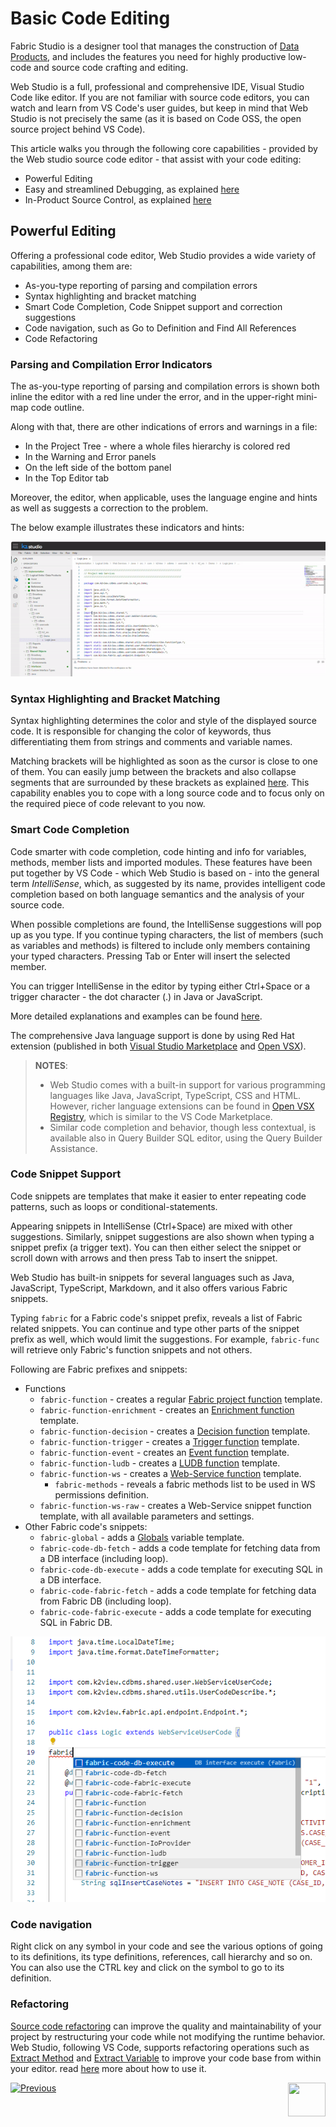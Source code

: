 <web>

# Basic Code Editing 

Fabric Studio is a designer tool that manages the construction of [Data Products](/articles/01_fabric_overview/02_fabric_glossary.md#logical-unit--data-product), and includes the features you need for highly productive low-code and source code crafting and editing. 

Web Studio is a full, professional and comprehensive IDE, Visual Studio Code like editor. If you are not familiar with source code editors, you can watch and learn from VS Code's user guides, but keep in mind that Web Studio is not precisely the same (as it is based on Code OSS, the open source project behind VS Code).

This article walks you through the following core capabilities - provided by the Web studio source code editor - that assist with your code editing:

* Powerful Editing
* Easy and streamlined Debugging, as explained [here](/articles/04_fabric_studio/24_web_debug.md)
* In-Product Source Control, as explained [here](/articles/04_fabric_studio/23_web_versioncontrol.md)



## Powerful Editing

Offering a professional code editor, Web Studio provides a wide variety of capabilities, among them are:

- As-you-type reporting of parsing and compilation errors 
- Syntax highlighting and bracket matching
- Smart Code Completion, Code Snippet support and correction suggestions
- Code navigation, such as Go to Definition and Find All References
- Code Refactoring



### Parsing and Compilation Error Indicators

The as-you-type reporting of parsing and compilation errors is shown both inline the editor with a red line under the error, and in the upper-right mini-map code outline.

Along with that, there are other indications of errors and warnings in a file:

* In the Project Tree - where a whole files hierarchy is colored red
* In the Warning and Error panels
* On the left side of the bottom panel 
* In the Top Editor tab



Moreover, the editor, when applicable, uses the language engine and hints as well as suggests a correction to the problem.

The below example illustrates these indicators and hints:

![](images/web/26_parse_indicators.gif)



### Syntax Highlighting and Bracket Matching

Syntax highlighting determines the color and style of the displayed source code. It is responsible for changing the color of keywords, thus differentiating them from strings and comments and variable names.

Matching brackets will be highlighted as soon as the cursor is close to one of them. You can easily jump between the brackets and also collapse segments that are surrounded by these brackets as explained [here](/articles/04_fabric_studio/27_web_productivity_tips.md#editing-and-debugging). This capability enables you to cope with a long source code and to focus only on the required piece of code relevant to you now.

### Smart Code Completion

Code smarter with code completion, code hinting and info for variables, methods, member lists and imported modules. These features have been put together by VS Code - which Web Studio is based on - into the general term *IntelliSense*, which, as suggested by its name, provides intelligent code completion based on both language semantics and the analysis of your source code.

When possible completions are found, the IntelliSense suggestions will pop up as you type. If you continue typing characters, the list of members (such as variables and methods) is filtered to include only members containing your typed characters. Pressing Tab or Enter will insert the selected member. 

You can trigger IntelliSense in the editor by typing either Ctrl+Space or a trigger character - the dot character (.) in Java or JavaScript.

More detailed explanations and examples can be found [here](https://code.visualstudio.com/docs/editor/intellisense).

The comprehensive Java language support is done by using Red Hat extension (published in both [Visual Studio Marketplace](https://marketplace.visualstudio.com/items?itemName=redhat.java) and [Open VSX](https://open-vsx.org/extension/redhat/java)).



> **NOTES**: 
>
> * Web Studio comes with a built-in support for various programming languages like Java, JavaScript, TypeScript, CSS and HTML. However, richer language extensions can be found in [Open VSX Registry](https://open-vsx.org/), which is similar to the VS Code Marketplace.
> * Similar code completion and behavior, though less contextual, is available also in Query Builder SQL editor, using the Query Builder Assistance. 



### Code Snippet Support

Code snippets are templates that make it easier to enter repeating code patterns, such as loops or conditional-statements.

Appearing snippets in IntelliSense (Ctrl+Space) are mixed with other suggestions. Similarly, snippet suggestions are also shown when typing a snippet prefix (a trigger text). You can then either select the snippet or scroll down with arrows and then press Tab to insert the snippet.

Web Studio has built-in snippets for several languages such as Java, JavaScript, TypeScript, Markdown, and it also offers various Fabric snippets. 

Typing `fabric` for a Fabric code's snippet prefix, reveals a list of Fabric related snippets. You can continue and type other parts of the snippet prefix as well, which would limit the suggestions. For example, `fabric-func` will retrieve only Fabric's function snippets and not others.

Following are Fabric prefixes and snippets:   

* Functions
  * `fabric-function` - creates a regular [Fabric project function](/articles/07_table_population/08_project_functions.md) template.
  * `fabric-function-enrichment` - creates an [Enrichment function](/articles/10_enrichment_function/01_enrichment_function_overview.md) template.
  * `fabric-function-decision` - creates a [Decision function](/articles/14_sync_LU_instance/05_sync_decision_functions.md) template.
  * `fabric-function-trigger` - creates a [Trigger function](/articles/07_table_population/11_4_creating_a_trigger_function.md) template.
  * `fabric-function-event` - creates an [Event function](/articles/07_table_population/11_5_creating_an_event_function.md) template.
  * `fabric-function-ludb` - creates a [LUDB function](/articles/07_table_population/11_3_creating_an_LUDB_function.md) template.
  * `fabric-function-ws` - creates a [Web-Service function](/articles/15_web_services_and_graphit/07_custom_ws_create_java_ws.md) template.
    * `fabric-methods` - reveals a fabric methods list to be used in WS permissions definition.
  * `fabric-function-ws-raw` - creates a Web-Service snippet function template, with all available parameters and settings.
* Other Fabric code's snippets:
  * `fabric-global` - adds a [Globals](/articles/08_globals/01_globals_overview.md) variable template. 
  * `fabric-code-db-fetch` - adds a code template for fetching data from a DB interface (including loop). 
  * `fabric-code-db-execute` - adds a code template for executing SQL in a DB interface.
  * `fabric-code-fabric-fetch` - adds a code template for fetching data from Fabric DB (including loop).
  * `fabric-code-fabric-execute` - adds a code template for executing SQL in Fabric DB.

![](images/web/26_fabric_code_snippet.png)



### Code navigation

Right click on any symbol in your code and see the various options of going to its definitions, its type definitions, references, call hierarchy and so on. You can also use the CTRL key and click on the symbol to go to its definition.



### Refactoring

[Source code refactoring](https://en.wikipedia.org/wiki/Code_refactoring) can improve the quality and maintainability of your project by restructuring your code while not modifying the runtime behavior. Web Studio, following VS Code, supports refactoring operations such as [Extract Method](https://refactoring.com/catalog/extractMethod.html) and [Extract Variable](https://refactoring.com/catalog/extractVariable.html) to improve your code base from within your editor. read [here](https://code.visualstudio.com/docs/editor/refactoring) more about how to use it.




[![Previous](/articles/images/Previous.png)](/articles/04_fabric_studio/04_fabric_studio/12_shared_objects.md)
[<img align="right" width="60" height="54" src="/articles/images/Next.png">](/articles/04_fabric_studio/24_web_debug.md)



</web>
